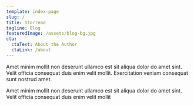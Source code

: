 ```yaml
---
template: index-page
slug: /
title: Storread
tagline: Blog
featuredImage: /assets/blog-bg.jpg
cta:
  ctaText: About the Author
  ctaLink: /about
---
```

Amet minim mollit non deserunt ullamco est sit aliqua dolor do amet sint. Velit officia consequat duis enim velit mollit. Exercitation veniam consequat sunt nostrud amet.

Amet minim mollit non deserunt ullamco est sit aliqua dolor do amet sint. Velit officia consequat duis enim velit mollit